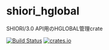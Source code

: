 # shiori_hglobal
SHIORI/3.0 API用のHGLOBAL管理crate

[![Build Status](https://travis-ci.org/ekicyou/shiori_hglobal_rs.svg?branch=master)](https://travis-ci.org/ekicyou/shiori_hglobal_rs)
[![crates.io](https://img.shields.io/crates/v/shiori_hglobal.svg)](https://crates.io/crates/shiori_hglobal)
